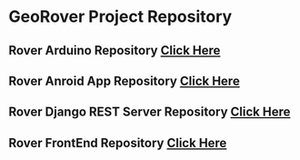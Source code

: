 # GeoRover Project Repository




## Rover Arduino Repository <a href="https://github.com/varun16dec/rover-arduino">Click Here</a>

## Rover Anroid App Repository <a href="https://github.com/varun16dec/rover-android">Click Here</a>

## Rover Django REST Server Repository <a href="https://github.com/varun16dec/rover-server">Click Here</a>

## Rover FrontEnd Repository <a href="https://github.com/Mrinalikas/rover-map">Click Here</a>


    

